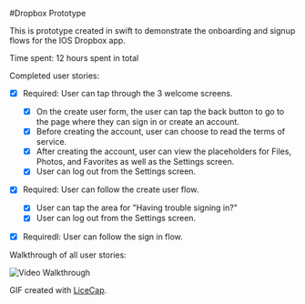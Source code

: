 #Dropbox Prototype

This is prototype created in swift to demonstrate the onboarding and signup flows for the IOS Dropbox app. 

Time spent: 12 hours spent in total

Completed user stories:

 * [x] Required: User can tap through the 3 welcome screens.
   * [x] On the create user form, the user can tap the back button to go to the page where they can sign in or create an account.
   * [x] Before creating the account, user can choose to read the terms of service.
   * [x] After creating the account, user can view the placeholders for Files, Photos, and Favorites as well as the Settings screen.
   * [x] User can log out from the Settings screen.
 * [x] Required: User can follow the create user flow.
   * [x] User can tap the area for "Having trouble signing in?"
   * [x] User can log out from the Settings screen.
 * [x] Requiredl: User can follow the sign in flow.
 

Walkthrough of all user stories:

![Video Walkthrough](http://i.imgur.com/muso5hU.gif)

GIF created with [LiceCap](http://www.cockos.com/licecap/).
